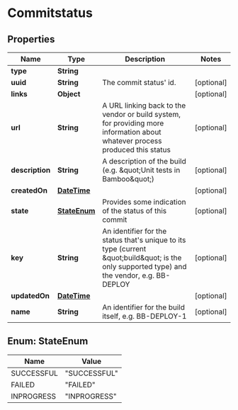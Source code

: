 
# Commitstatus

## Properties
Name | Type | Description | Notes
------------ | ------------- | ------------- | -------------
**type** | **String** |  | 
**uuid** | **String** | The commit status&#39; id. |  [optional]
**links** | **Object** |  |  [optional]
**url** | **String** | A URL linking back to the vendor or build system, for providing more information about whatever process produced this status |  [optional]
**description** | **String** | A description of the build (e.g. \&quot;Unit tests in Bamboo\&quot;) |  [optional]
**createdOn** | [**DateTime**](DateTime.md) |  |  [optional]
**state** | [**StateEnum**](#StateEnum) | Provides some indication of the status of this commit |  [optional]
**key** | **String** | An identifier for the status that&#39;s unique to         its type (current \&quot;build\&quot; is the only supported type) and the vendor,         e.g. BB-DEPLOY |  [optional]
**updatedOn** | [**DateTime**](DateTime.md) |  |  [optional]
**name** | **String** | An identifier for the build itself, e.g. BB-DEPLOY-1 |  [optional]


<a name="StateEnum"></a>
## Enum: StateEnum
Name | Value
---- | -----
SUCCESSFUL | &quot;SUCCESSFUL&quot;
FAILED | &quot;FAILED&quot;
INPROGRESS | &quot;INPROGRESS&quot;



